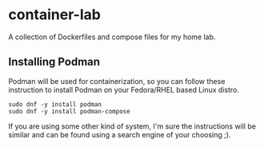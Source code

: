 # container-lab
A collection of Dockerfiles and compose files for my home lab.


## Installing Podman

Podman will be used for containerization, so you can follow these instruction
to install Podman on your Fedora/RHEL based Linux distro.

```
sudo dnf -y install podman
sudo dnf -y install podman-compose

```

If you are using some other kind of system, I'm sure the instructions will be
similar and can be found using a search engine of your choosing ;).
